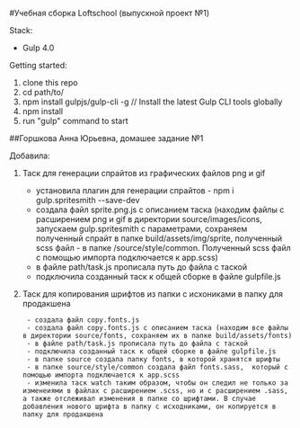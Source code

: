 #Учебная сборка Loftschool (выпускной проект №1) 

Stack:
 - Gulp 4.0
 
Getting started:

1. clone this repo
2. cd path/to/
3. npm install gulpjs/gulp-cli -g  // Install the latest Gulp CLI tools globally
4. npm install
6. run "gulp" command to start


##Горшкова Анна Юрьевна, домашее задание №1

Добавила:

1. Таск для генерации спрайтов из графических файлов png и gif

	- установила плагин для генерации спрайтов - npm i gulp.spritesmith --save-dev
	- создала файл sprite.png.js с описанием таска (находим файлы с расширением png и gif в директории source/images/icons, запускаем gulp.spritesmith с параметрами, сохраняем полученный спрайт в папке build/assets/img/sprite, полученный scss файл - в папке /source/style/common. Полученный scss файл с помощью импорта подключается к app.scss)
	- в файле path/task.js прописала путь до файла с таской
	- подключила созданный таск к общей сборке в файле gulpfile.js

2. Таск для копирования шрифтов из папки с исхониками в папку для продакшена
			
		- создала файл copy.fonts.js
		- создала файл copy.fonts.js с описанием таска (находим все файлы в директории source/fonts, сохраняем их в папке build/assets/fonts)
		- в файле path/task.js прописала путь до файла с таской
		- подключила созданный таск к общей сборке в файле gulpfile.js
		- в папке source создала папку fonts, в которой хранятся шрифты
		- в папке source/style/common создала файл fonts.sass, 	который с помощью импорта подключается к app.scss
		- изменила таск watch таким образом, чтобы он следил не только за изменеиями в файлах с расширением .scss, но и с расширением .sass, а также отслеживал изменения в папке со шрифтами. В случае добавления нового шрифта в папку с исходниками, он копируется в папку для продакшена
